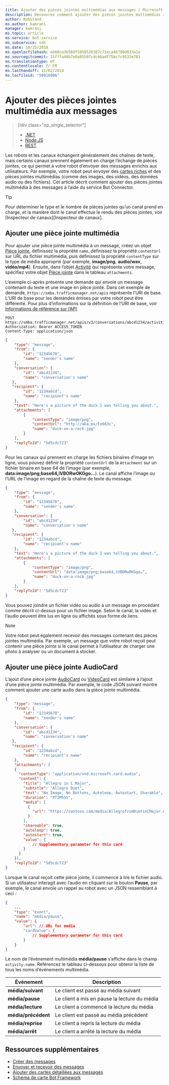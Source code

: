 ```yaml
---
title: Ajouter des pièces jointes multimédias aux messages | Microsoft Docs
description: Découvrez comment ajouter des pièces jointes multimédias aux messages à l’aide du service Bot Connector.
author: RobStand
ms.author: kamrani
manager: kamrani
ms.topic: article
ms.service: bot-service
ms.subservice: sdk
ms.date: 10/25/2018
ms.openlocfilehash: eb08ca3b560f5058526387c71eca4b790d033a1e
ms.sourcegitcommit: 15f7fa40b7e0a05507cdc66adf75bcfc9533e781
ms.translationtype: HT
ms.contentlocale: fr-FR
ms.lasthandoff: 11/02/2018
ms.locfileid: "50916806"
---
```

# <a name="add-media-attachments-to-messages"></a>Ajouter des pièces jointes multimédia aux messages
> [!div class="op_single_selector"]
> - [.NET](../dotnet/bot-builder-dotnet-add-media-attachments.md)
> - [Node.JS](../nodejs/bot-builder-nodejs-send-receive-attachments.md)
> - [REST](../rest-api/bot-framework-rest-connector-add-media-attachments.md)

Les robots et les canaux échangent généralement des chaînes de texte, mais certains canaux prennent également en charge l’échange de pièces jointes, ce qui permet à votre robot d’envoyer des messages enrichis aux utilisateurs. Par exemple, votre robot peut envoyer des [cartes riches](bot-framework-rest-connector-add-rich-cards.md) et des pièces jointes multimédias (comme des images, des vidéos, des données audio ou des fichiers). Cet article décrit comment ajouter des pièces jointes multimédia à des messages à l’aide du service Bot Connector.

> [!TIP]
> Pour déterminer le type et le nombre de pièces jointes qu’un canal prend en charge, et la manière dont le canal effectue le rendu des pièces jointes, voir [Inspecteur de canaux][Inspecteur de canaux].

## <a name="add-a-media-attachment"></a>Ajouter une pièce jointe multimédia  

Pour ajouter une pièce jointe multimédia à un message, créez un objet [Pièce jointe][Attachment], définissez la propriété `name`, définissez la propriété `contentUrl` sur URL du fichier multimédia, puis définissez la propriété `contentType` sur le type de média approprié (par exemple, **image/png**, **audio/wav**, **vidéo/mp4**). Ensuite, dans l’objet [Activité][Activity] qui représente votre message, spécifiez votre objet [Pièce jointe][Attachment] dans le tableau `attachments`. 

L’exemple ci-après présente une demande qui envoie un message contenant du texte et une image en pièce jointe. Dans cet exemple de demande, `https://smba.trafficmanager.net/apis` représente l’URI de base. L’URI de base pour les demandes émises par votre robot peut être différente. Pour plus d’informations sur la définition de l’URI de base, voir [Informations de référence sur l’API](bot-framework-rest-connector-api-reference.md#base-uri).

```http
POST https://smba.trafficmanager.net/apis/v3/conversations/abcd1234/activities/5d5cdc723
Authorization: Bearer ACCESS_TOKEN
Content-Type: application/json
```

```json
{
    "type": "message",
    "from": {
        "id": "12345678",
        "name": "sender's name"
    },
    "conversation": {
        "id": "abcd1234",
        "name": "conversation's name"
   },
   "recipient": {
        "id": "1234abcd",
        "name": "recipient's name"
    },
    "text": "Here's a picture of the duck I was telling you about.",
    "attachments": [
        {
            "contentType": "image/png",
            "contentUrl": "http://aka.ms/Fo983c",
            "name": "duck-on-a-rock.jpg"
        }
    ],
    "replyToId": "5d5cdc723"
}
```

Pour les canaux qui prennent en charge les fichiers binaires d’image en ligne, vous pouvez définir la propriété `contentUrl` de la `Attachment` sur un fichier binaire en base 64 de l’image (par exemple, **data:image/png;base64,iVBORw0KGgo…**). Le canal affiche l’image ou l’URL de l’image en regard de la chaîne de texte du message.

```json
{
    "type": "message",
    "from": {
        "id": "12345678",
        "name": "sender's name"
    },
    "conversation": {
        "id": "abcd1234",
        "name": "conversation's name"
   },
   "recipient": {
        "id": "1234abcd",
        "name": "recipient's name"
    },
    "text": "Here's a picture of the duck I was telling you about.",
    "attachments": [
        {
            "contentType": "image/png",
            "contentUrl": "data:image/png;base64,iVBORw0KGgo…",
            "name": "duck-on-a-rock.jpg"
        }
    ],
    "replyToId": "5d5cdc723"
}
```

Vous pouvez joindre un fichier vidéo ou audio à un message en procédant comme décrit ci-dessus pour un fichier image. Selon le canal, la vidéo et l’audio peuvent être lus en ligne ou affichés sous forme de liens.

> [!NOTE] 
> Votre robot peut également recevoir des messages contenant des pièces jointes multimédia.
> Par exemple, un message que votre robot reçoit peut contenir une pièce jointe si le canal permet à l’utilisateur de charger une photo à analyser ou un document à stocker.

## <a name="add-an-audiocard-attachment"></a>Ajouter une pièce jointe AudioCard

L’ajout d’une pièce jointe [AudioCard](bot-framework-rest-connector-api-reference.md#audiocard-object) ou [VideoCard](bot-framework-rest-connector-api-reference.md#videocard-object) est similaire à l’ajout d’une pièce jointe multimédia. Par exemple, le code JSON suivant montre comment ajouter une carte audio dans la pièce jointe multimédia.

```json
{
    "type": "message",
    "from": {
        "id": "12345678",
        "name": "sender's name"
    },
    "conversation": {
        "id": "abcd1234",
        "name": "conversation's name"
   },
   "recipient": {
        "id": "1234abcd",
        "name": "recipient's name"
    },
    "attachments": [
    {
      "contentType": "application/vnd.microsoft.card.audio",
      "content": {
        "title": "Allegro in C Major",
        "subtitle": "Allegro Duet",
        "text": "No Image, No Buttons, Autoloop, Autostart, Sharable",
        "duration": "PT2M55S",
        "media": [
          {
            "url": "https://contoso.com/media/AllegrofromDuetinCMajor.mp3"
          }
        ],
        "shareable": true,
        "autoloop": true,
        "autostart": true,
        "value": {
            // Supplementary parameter for this card
        }
      }
    }],
    "replyToId": "5d5cdc723"
}
```

Lorsque le canal reçoit cette pièce jointe, il commence à lire le fichier audio. Si un utilisateur interagit avec l’audio en cliquant sur le bouton **Pause**, par exemple, le canal envoie un rappel au robot avec un JSON ressemblant à ceci :

```json
{
    ...
    "type": "event",
    "name": "media/pause",
    "value": {
        "url": // URL for media
        "cardValue": {
            // Supplementary parameter for this card
        }
    }
}
```

Le nom de l’événement multimédia **média/pause** s’affiche dans le champ `activity.name`. Référencez le tableau ci-dessous pour obtenir la liste de tous les noms d’événements multimédia.

| Événement | Description |
| ---- | ---- |
| **média/suivant** | Le client est passé au média suivant |
| **média/pause** | Le client a mis en pause la lecture du média |
| **média/lecture** | Le client a commencé la lecture du média |
| **média/précédent** | Le client est passé au média précédent |
| **média/reprise** | Le client a repris la lecture du média |
| **média/arrêt** | Le client a arrêté la lecture du média |

## <a name="additional-resources"></a>Ressources supplémentaires

- [Créer des messages](bot-framework-rest-connector-create-messages.md)
- [Envoyer et recevoir des messages](bot-framework-rest-connector-send-and-receive-messages.md)
- [Ajouter des cartes détaillées aux messages](bot-framework-rest-connector-add-rich-cards.md)
- [Schéma de carte Bot Framework](https://aka.ms/botSpecs-cardSchema)

[Activity]: bot-framework-rest-connector-api-reference.md#activity-object
[Attachment]: bot-framework-rest-connector-api-reference.md#attachment-object
